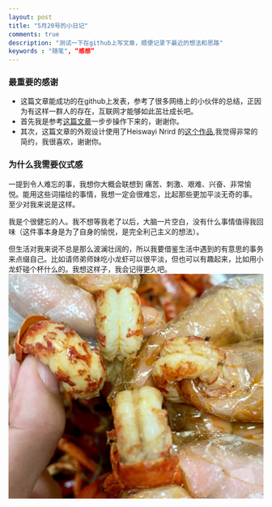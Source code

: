 ```yaml
---
layout: post
title: "5月20号的小日记"
comments: true
description: "测试一下在github上写文章，顺便记录下最近的想法和思路"
keywords : "随笔", “感想” 
---
```


### 最重要的感谢

- 这篇文章能成功的在github上发表，参考了很多网络上的小伙伴的总结，正因为有这样一群人的存在，互联网才能够如此茁壮成长吧。
- 首先我是参考[这篇文章](https://blog.csdn.net/u012168038/article/details/77715439)一步步操作下来的，谢谢你。
- 其次，这篇文章的外观设计使用了Heiswayi Nrird 的[这个作品](http://jekyllthemes.org/themes/thinkspace/),我觉得非常的简约，我很喜欢，谢谢你。

### 为什么我需要仪式感

一提到令人难忘的事，我想你大概会联想到 痛苦、刺激、艰难、兴奋、非常愉悦。能用这些词描绘的事情，我想一定会很难忘，比起那些更加平淡无奇的事。 至少对我来说是这样。

我是个很健忘的人。我不想等我老了以后，大脑一片空白，没有什么事情值得我回味（这件事本身是为了自身的愉悦，是完全利己主义的想法）。

但生活对我来说不总是那么波澜壮阔的，所以我要借鉴生活中遇到的有意思的事务来点缀自己。比如请师弟师妹吃小龙虾可以很平淡，但也可以有趣起来，比如用小龙虾碰个杯什么的。我想这样子，我会记得更久吧。
![avatar](pic/xiaolongxia.jpg)

